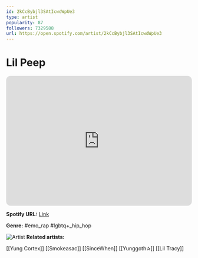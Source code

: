 ```yaml
---
id: 2kCcBybjl3SAtIcwdWpUe3
type: artist
popularity: 87
followers: 7329588
url: https://open.spotify.com/artist/2kCcBybjl3SAtIcwdWpUe3
---
```

# Lil Peep

<iframe style="border-radius:12px" src="https://open.spotify.com/embed/artist/2kCcBybjl3SAtIcwdWpUe3" width="100%" height="352" frameBorder="0" allowfullscreen="" allow="autoplay; clipboard-write; encrypted-media; fullscreen; picture-in-picture" loading="lazy"></iframe>

**Spotify URL:** [Link](https://open.spotify.com/artist/2kCcBybjl3SAtIcwdWpUe3)

**Genre:**  #emo_rap #lgbtq+_hip_hop

![Artist](https://i.scdn.co/image/ab6761610000e5eb6685f03de475c4efb27da3c4)
**Related artists:**

[[Yung Cortex]]
[[Smokeasac]]
[[SinceWhen]]
[[Yunggoth✰]]
[[Lil Tracy]]
